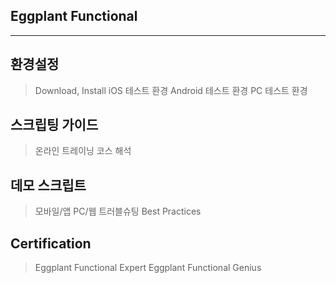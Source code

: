 ## Eggplant Functional
------
## 환경설정
> Download, Install
> iOS 테스트 환경
> Android 테스트 환경
> PC 테스트 환경

## 스크립팅 가이드
> 온라인 트레이닝 코스 해석

## 데모 스크립트
> 모바일/앱
> PC/웹
> 트러블슈팅
> Best Practices

## Certification
> Eggplant Functional Expert
> Eggplant Functional Genius
